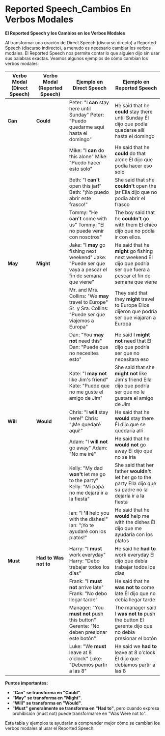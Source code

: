 # Reported Speech_Cambios En Verbos Modales



**El Reported Speech y los Cambios en los Verbos Modales**

Al transformar una oración de Direct Speech (discurso directo) a Reported Speech (discurso indirecto), a menudo es necesario cambiar los verbos modales. El Reported Speech nos permite contar lo que alguien dijo sin usar sus palabras exactas. Veamos algunos ejemplos de cómo cambian los verbos modales:

| Verbo Modal (Direct Speech) | Verbo Modal (Reported Speech) | Ejemplo en Direct Speech | Ejemplo en Reported Speech |
|---|---|---|---|
| **Can** | **Could** | Peter: "I **can** stay here until Sunday"   Peter: "Puedo quedarme aquí hasta el domingo" | He said that he **could** stay there until Sunday   Él dijo que podía quedarse allí hasta el domingo |
|   |   | Mike: "I **can** do this alone"   Mike: "Puedo hacer esto solo" | He said that he **could** do that alone   Él dijo que podía hacer eso solo |
|   |   | Beth: "I **can't** open this jar!"   Beth: "¡No puedo abrir este frasco!" | She said that she **couldn't** open the jar   Ella dijo que no podía abrir el frasco |
|   |   | Tommy: "He **can't** come with us"   Tommy: "Él no puede venir con nosotros" | The boy said that he **couldn't** go with them   El chico dijo que no podía ir con ellos. |
| **May** | **Might** | Jake: "I **may** go fishing next weekend"   Jake: "Puede ser que vaya a pescar el fin de semana que viene" | He said that he **might** go fishing next weekend   Él dijo que podría ser que fuera a pescar el fin de semana que viene |
|   |   | Mr. and Mrs. Collins: "We **may** travel to Europe"   Sr. y Sra. Collins: "Puede ser que viajemos a Europa" | They said that they **might** travel to Europe   Ellos dijeron que podría ser que viajaran a Europa |
|   |   | Dan: "You **may not** need this"   Dan: "Puede que no necesites esto" | He said I **might not** need that   Él dijo que podría ser que no necesitara eso |
|   |   | Kate: "I **may not** like Jim's friend"   Kate: "Puede que no me guste el amigo de Jim" | She said that she **might not** like Jim's friend   Ella dijo que podría ser que no le gustara el amigo de Jim |
| **Will** | **Would** | Chris: "I **will** stay here!"   Chris: "¡Me quedaré aquí!" | He said that he **would** stay there   Él dijo que se quedaría allí |
|   |   | Adam: "I **will not** go away"   Adam: "No me iré" | He said that he **would not** go away   Él dijo que no se iría |
|   |   | Kelly: "My dad **won't** let me go to the party"   Kelly: "Mi papá no me dejará ir a la fiesta" | She said that her father **wouldn't** let her go to the party   Ella dijo que su padre no la dejaría ir a la fiesta |
|   |   | Ian: "I **'ll** help you with the dishes!"   Ian: "¡Yo te ayudaré con los platos!" | He said that he **would** help me with the dishes   Él dijo que me ayudaría con los platos |
| **Must** | **Had to   Was not to** | Harry: "I **must** work everyday"   Harry: "Debo trabajar todos los días" | He said he **had to** work everyday   Él dijo que debía trabajar todos los días |
|   |   | Frank: "I **must not** arrive late"   Frank: "No debo llegar tarde" | He said that he **was not to** come late   Él dijo que no debía llegar tarde |
|   |   | Manager: "You **must not** push this button"   Gerente: "No deben presionar este botón" | The manager said I **was not to** push the button   El gerente dijo que no debía presionar el botón |
|   |   | Luke: "We **must** leave at 8 o'clock"   Luke: "Debemos partir a las 8" | He said we **had to** leave at 8 o'clock   Él dijo que debíamos partir a las 8 |

**Puntos importantes:**

*   **"Can" se transforma en "Could"**.
*   **"May" se transforma en "Might"**.
*   **"Will" se transforma en "Would"**.
*   **"Must" generalmente se transforma en "Had to"**, pero cuando expresa prohibición (must not) puede transformarse en "Was Were not to".

Esta tabla y ejemplos te ayudarán a comprender mejor cómo se cambian los verbos modales al usar el Reported Speech.
